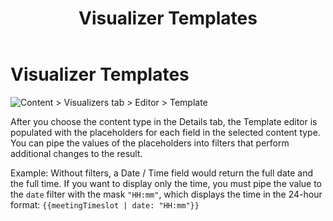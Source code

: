 ﻿---
uid: content-managers-visualizer-templates
topic: visualizer-templates
locale: en
title: Visualizer Templates
dnneditions: Evoq Engage
dnnversion: 09.02.00
parent-topic: content-managers-structured-content-overview
related-topics: example-recipes
---

# Visualizer Templates

  

![Content > Visualizers tab > Editor > Template](/images/scr-Visualizers-Editor-Template-E91.gif)

  

After you choose the content type in the Details tab, the Template editor is populated with the placeholders for each field in the selected content type. You can pipe the values of the placeholders into filters that perform additional changes to the result.

Example: Without filters, a Date / Time field would return the full date and the full time. If you want to display only the time, you must pipe the value to the `date` filter with the mask `"HH:mm"`, which displays the time in the 24-hour format: `{{meetingTimeslot | date: "HH:mm"}}`

